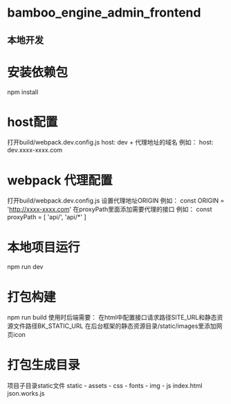 bamboo_engine_admin_frontend
===

## 本地开发

# 安装依赖包
npm install

# host配置
打开build/webpack.dev.config.js
host: dev + 代理地址的域名
例如：
    host: dev.xxxx-xxxx.com

# webpack 代理配置
打开build/webpack.dev.config.js
设置代理地址ORIGIN
例如：
    const ORIGIN = 'http://xxxx-xxxx.com'
在proxyPath里面添加需要代理的接口
例如：
    const proxyPath = [ 'api/', 'api/*' ]

# 本地项目运行
npm run dev

# 打包构建
npm run build
使用时后端需要：
    在html中配置接口请求路径SITE_URL和静态资源文件路径BK_STATIC_URL
    在后台框架的静态资源目录/static/images里添加网页icon

# 打包生成目录
项目子目录static文件
static
    - assets
        - css
        - fonts
        - img
        - js
        index.html
    json.works.js



